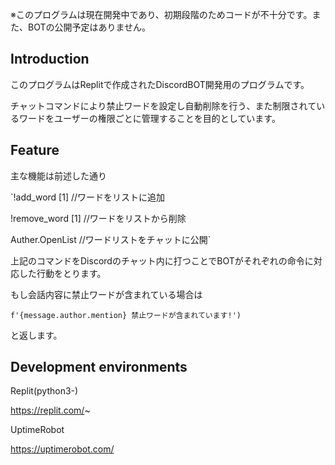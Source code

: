 ※このプログラムは現在開発中であり、初期段階のためコードが不十分です。また、BOTの公開予定はありません。


## **Introduction**

このプログラムはReplitで作成されたDiscordBOT開発用のプログラムです。

チャットコマンドにより禁止ワードを設定し自動削除を行う、また制限されているワードをユーザーの権限ごとに管理することを目的としています。


## **Feature**

主な機能は前述した通り

`!add_word [1]    //ワードをリストに追加

 !remove_word [1] //ワードをリストから削除
 
 Auther.OpenList  //ワードリストをチャットに公開`

上記のコマンドをDiscordのチャット内に打つことでBOTがそれぞれの命令に対応した行動をとります。

もし会話内容に禁止ワードが含まれている場合は

`f'{message.author.mention} 禁止ワードが含まれています!')`

と返します。



## **Development environments**

Replit(python3-)

https://replit.com/~

UptimeRobot

https://uptimerobot.com/
